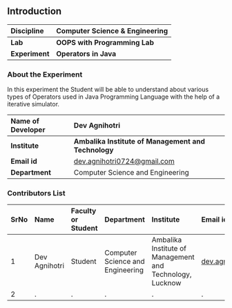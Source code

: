 ## Introduction

<b>Discipline | <b>Computer Science & Engineering
:--|:--|
<b> Lab | <b> OOPS with Programming Lab
<b> Experiment|     <b> Operators in Java 

### About the Experiment 

In this experiment the Student will be able to understand about various types of Operators used in Java Programming Language with the help of a iterative simulator.

<b>Name of Developer | <b> Dev Agnihotri
:--|:--|
<b> Institute | <b>  Ambalika Institute of Management and Technology 
<b> Email id |   dev.agnihotri0724@gmail.com  <b>  
<b> Department |  Computer Science and Engineering 

### Contributors List

SrNo | Name | Faculty or Student | Department| Institute | Email id
:--|:--|:--|:--|:--|:--|
1 | Dev Agnihotri | Student | Computer Science and Engineering | Ambalika Institute of Management and Technology, Lucknow | dev.agnihotri0724@gmail.com 
2 | . | . | . | . | .
